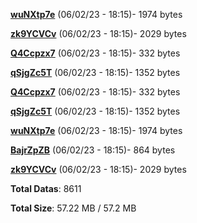 [**wuNXtp7e**](/data/wuNXtp7e.txt) (06/02/23 - 18:15)- 1974 bytes

[**zk9YCVCv**](/data/zk9YCVCv.txt) (06/02/23 - 18:15)- 2029 bytes

[**Q4Ccpzx7**](/data/Q4Ccpzx7.txt) (06/02/23 - 18:15)- 332 bytes

[**qSjgZc5T**](/data/qSjgZc5T.txt) (06/02/23 - 18:15)- 1352 bytes

[**Q4Ccpzx7**](/data/Q4Ccpzx7.txt) (06/02/23 - 18:15)- 332 bytes

[**qSjgZc5T**](/data/qSjgZc5T.txt) (06/02/23 - 18:15)- 1352 bytes

[**wuNXtp7e**](/data/wuNXtp7e.txt) (06/02/23 - 18:15)- 1974 bytes

[**BajrZpZB**](/data/BajrZpZB.txt) (06/02/23 - 18:15)- 864 bytes

[**zk9YCVCv**](/data/zk9YCVCv.txt) (06/02/23 - 18:15)- 2029 bytes

**Total Datas**: 8611

**Total Size**: 57.22 MB / 57.2 MB